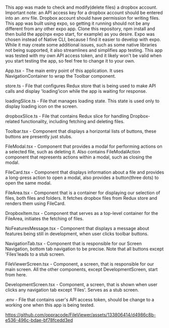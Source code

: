 This app was made to check and modify(delete files) a dropbox account.
Important note: an API access key for a dropbox account should be entered into an .env file. Dropbox account should have permission for writing files.
This app was built using expo, so getting it running should not be any different from any other expo app. Clone this repository, npm install and then build the app(npx expo start, for example) as you desire. 
Expo was chosen instead of Native CLI, because I find it easier to develop with expo. While it may create some additional issues, such as some native libraries not being supported, it also streamlines and simplifies app testing.
This app was tested with my own API access token, and it likely won't be valid when you start testing the app, so feel free to change it to your own.

App.tsx - The main entry point of this application. It uses NavigationContainer to wrap the Toolbar component.

store.ts - File that configures Redux store that is being used to make API calls and display 'loading'icon while the app is waiting for response.

loadingSlice.ts - File that manages loading state. This state is used only to display loading icon on the screen.

dropboxSlice.ts - File that contains Redux slice for handling Dropbox-related functionality, including fetching and deleting files.

Toolbar.tsx - Component that displays a horizontal lists of buttons, these buttons are presently just stubs.

FileModal.tsx - Component that provides a modal for performing actions on a selected file, such as deleting it. Also contains FileModalAction component that represents actions within a modal, such as closing the modal.

FileCard.tsx - Component that displays information about a file and provides a long-press action to open a modal, also provides a button(three dots) to open the same modal.

FileArea.tsx - Component that is a container for displaying our selection of files, both files and folders. It fetches dropbox files from Redux store and renders them using FileCard.

DropboxItem.tsx - Component that serves as a top-level container for the FileArea, initiates the fetching of files.

NoFeaturesMessage.tsx - Component that displays a message about features being still in development, when user clicks toolbar buttons.

NavigationTab.tsx - Component that is responsible for our Screen Navigation, bottom tab navigation to be precise. Note that all buttons except 'Files'leads to a stub screen.

FileViewerScreen.tsx - Component, a screen, that is responsible for our main screen. All the other components, except DevelopmentScreen, start from here.

DevelopmentScreen.tsx - Component, a screen, that is shown when user clicks any navigation tab except 'Files'. Serves as a stub screen.

.env - File that contains user's API access token, should be change to a working one when this app is being tested.

https://github.com/oppracode/FileViewer/assets/133806414/d4986c8b-e536-496c-bdae-bf78fcedd3ed
